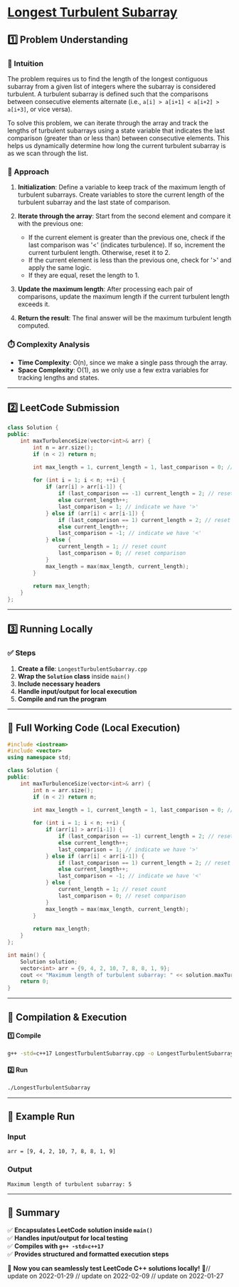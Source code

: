 # **[Longest Turbulent Subarray](https://leetcode.com/problems/longest-turbulent-subarray/description/)**  

## **1️⃣ Problem Understanding**  
### **📌 Intuition**  
The problem requires us to find the length of the longest contiguous subarray from a given list of integers where the subarray is considered turbulent. A turbulent subarray is defined such that the comparisons between consecutive elements alternate (i.e., `a[i] > a[i+1] < a[i+2] > a[i+3]`, or vice versa). 

To solve this problem, we can iterate through the array and track the lengths of turbulent subarrays using a state variable that indicates the last comparison (greater than or less than) between consecutive elements. This helps us dynamically determine how long the current turbulent subarray is as we scan through the list.

### **🚀 Approach**  
1. **Initialization**: Define a variable to keep track of the maximum length of turbulent subarrays. Create variables to store the current length of the turbulent subarray and the last state of comparison.
  
2. **Iterate through the array**: Start from the second element and compare it with the previous one:
   - If the current element is greater than the previous one, check if the last comparison was '<' (indicates turbulence). If so, increment the current turbulent length. Otherwise, reset it to 2.
   - If the current element is less than the previous one, check for '>' and apply the same logic.
   - If they are equal, reset the length to 1.
  
3. **Update the maximum length**: After processing each pair of comparisons, update the maximum length if the current turbulent length exceeds it.

4. **Return the result**: The final answer will be the maximum turbulent length computed.

### **⏱️ Complexity Analysis**  
- **Time Complexity**: O(n), since we make a single pass through the array.
- **Space Complexity**: O(1), as we only use a few extra variables for tracking lengths and states.

---  

## **2️⃣ LeetCode Submission**  
```cpp
class Solution {
public:
    int maxTurbulenceSize(vector<int>& arr) {
        int n = arr.size();
        if (n < 2) return n;

        int max_length = 1, current_length = 1, last_comparison = 0; // last_comparison: 0 = none, 1 = >, -1 = <
        
        for (int i = 1; i < n; ++i) {
            if (arr[i] > arr[i-1]) {
                if (last_comparison == -1) current_length = 2; // reset count
                else current_length++;
                last_comparison = 1; // indicate we have '>'
            } else if (arr[i] < arr[i-1]) {
                if (last_comparison == 1) current_length = 2; // reset count
                else current_length++;
                last_comparison = -1; // indicate we have '<'
            } else {
                current_length = 1; // reset count
                last_comparison = 0; // reset comparison
            }
            max_length = max(max_length, current_length);
        }
        
        return max_length;
    }
};
```  

---  

## **3️⃣ Running Locally**  
### **✅ Steps**  
1. **Create a file**: `LongestTurbulentSubarray.cpp`  
2. **Wrap the `Solution` class** inside `main()`  
3. **Include necessary headers**  
4. **Handle input/output for local execution**  
5. **Compile and run the program**  

---  

## **📝 Full Working Code (Local Execution)**  
```cpp
#include <iostream>
#include <vector>
using namespace std;

class Solution {
public:
    int maxTurbulenceSize(vector<int>& arr) {
        int n = arr.size();
        if (n < 2) return n;

        int max_length = 1, current_length = 1, last_comparison = 0; // last_comparison: 0 = none, 1 = >, -1 = <
        
        for (int i = 1; i < n; ++i) {
            if (arr[i] > arr[i-1]) {
                if (last_comparison == -1) current_length = 2; // reset count
                else current_length++;
                last_comparison = 1; // indicate we have '>'
            } else if (arr[i] < arr[i-1]) {
                if (last_comparison == 1) current_length = 2; // reset count
                else current_length++;
                last_comparison = -1; // indicate we have '<'
            } else {
                current_length = 1; // reset count
                last_comparison = 0; // reset comparison
            }
            max_length = max(max_length, current_length);
        }
        
        return max_length;
    }
};

int main() {
    Solution solution;
    vector<int> arr = {9, 4, 2, 10, 7, 8, 8, 1, 9};
    cout << "Maximum length of turbulent subarray: " << solution.maxTurbulenceSize(arr) << endl;
    return 0;
}
```  

---  

## **🔧 Compilation & Execution**  
#### **1️⃣ Compile**  
```bash
g++ -std=c++17 LongestTurbulentSubarray.cpp -o LongestTurbulentSubarray
```  

#### **2️⃣ Run**  
```bash
./LongestTurbulentSubarray
```  

---  

## **🎯 Example Run**  
### **Input**  
```
arr = [9, 4, 2, 10, 7, 8, 8, 1, 9]
```  
### **Output**  
```
Maximum length of turbulent subarray: 5
```  

---  

## **📌 Summary**  
✅ **Encapsulates LeetCode solution inside `main()`**  
✅ **Handles input/output for local testing**  
✅ **Compiles with `g++ -std=c++17`**  
✅ **Provides structured and formatted execution steps**  

🚀 **Now you can seamlessly test LeetCode C++ solutions locally!** 🚀// update on 2022-01-29
// update on 2022-02-09
// update on 2022-01-27
